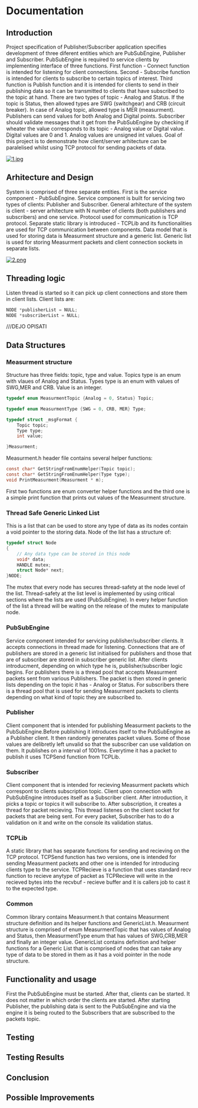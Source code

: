# Documentation

## Introduction
Project specification of Publisher/Subscriber application specifies development of three diferent entities which are PubSubEngine, Publisher and Subscriber. PubSubEngine is required to service clients by implementing interface of three functions. First function - Connect function is intended for listening for client connections. Second - Subscribe function is intended for clients to subscribe to certain topics of interest. Third function is Publish function and it is intended for clients to send in their publishing data so it can be transmitted to clients that have subscribed to the topic at hand. There are two types of topic - Analog and Status. If the topic is Status, then allowed types are SWG (switchgear) and CRB (circuit breaker). In case of Analog topic, allowed type is MER (measurment). Publishers can send values for both Analog and Digital points. Subscriber should validate messages that it get from the PubSubEngine by checking if wheater the value corresponds to its topic - Analog value or Digital value. Digital values are 0 and 1. Analog values are unsigned int values. 
Goal of this project is to demonstrate how client/server arhitecture can be paralelised whilst using TCP protocol for sending packets of data. 

[![1.jpg](https://i.postimg.cc/bNjV04FX/1.jpg)](https://postimg.cc/RqXT4pBG)

## Arhitecture and Design
System is comprised of three separate entities. First is the service component - PubSubEngine. Service component is built for servicing two types of clients: Publisher and Subscriber. General arhitecture of the system is client - server arhitecture with N number of clients (both publishers and subscribers) and one service. Protocol used for communication is TCP protocol. Separate static library is introduced - TCPLib and its functionalities are used for TCP communication between components. Data model that is used for storing data is Measurment structure and a generic list. Generic list is used for storing Measurment packets and client connection sockets in separate lists.

[![2.png](https://i.postimg.cc/3JNXMBqS/2.png)](https://postimg.cc/56cYLwbL)

## Threading logic 
Listen thread is started so it can pick up client connections and store them in client lists. 
Client lists are: 
```c
NODE *publisherList = NULL;
NODE *subscriberList = NULL;
```
///DEJO OPISATI 

## Data Structures
### Measurment structure
Structure has three fields: topic, type and value. Topics type is an enum with vlaues of Analog and Status. Types type is an enum with values of SWG,MER and CRB. Value is an integer. 
```c
typedef enum MeasurmentTopic {Analog = 0, Status} Topic;

typedef enum MeasurmentType {SWG = 0, CRB, MER} Type;

typedef struct _msgFormat {
    Topic topic;
    Type type;
    int value;

}Measurment;
```
Measurment.h header file contains several helper functions:
```c
const char* GetStringFromEnumHelper(Topic topic);
const char* GetStringFromEnumHelper(Type type);
void PrintMeasurment(Measurment * m);
```
First two functions are enum converter helper functions and the third one is a simple print function that prints out values of the Measurment structure.

### Thread Safe Generic Linked List
This is a list that can be used to store any type of data as its nodes contain a void pointer to the storing data.
Node of the list has a structure of:
```c
typedef struct Node
{
    // Any data type can be stored in this node 
    void* data;
    HANDLE mutex;
    struct Node* next;
}NODE;
```
The mutex that every node has secures thread-safety at the node level of the list. Thread-safety at the list level is implemented by using critical sections where the lists are used (PubSubEngine). In every helper function of the list a thread will be waiting on the release of the mutex to manipulate node.

### PubSubEngine
Service component intended for servicing publisher/subscriber clients. It accepts connections in thread made for listening. Connections that are of publishers are stored in a generic list initialised for publishers and those that are of subscriber are stored in subscriber generic list. After clients introducment, depending on which type he is, publisher/subscriber logic begins. For publishers there is a thread pool that accepts Measurment packets sent from various Publishers. The packet is then stored in generic lists depending on the topic it has - Analog or Status. For subscribers there is a thread pool that is used for sending Measurment packets to clients depending on what kind of topic they are subscribed to. 

### Publisher
Client component that is intended for publishing Measurment packets to the PubSubEngine.Before publishing it introduces itself to the PubSubEngine as a Publisher client. It then randomly generates packet values. Some of those values are delibretly left unvalid so that the subscriber can use validation on them. It publishes on a interval of 1001ms. Everytime it has a packet to publish it uses TCPSend function from TCPLib.

### Subscriber
Client component that is intended for recieving Measurment packets which correspont to clients subscription topic. Client upon connection with PubSubEngine introduces itself as a Subscriber client. After introduction, it picks a topic or topics it will subscribe to. After subscription, it creates a thread for packet recieving. This thread listenes on the client socket for packets that are being sent. For every packet, Subscriber has to do a validation on it and write on the console its validation status.

### TCPLib
A static library that has separate functions for sending and recieving on the TCP protocol. TCPSend function has two versions, one is intended for sending Measurment packets and other one is intended for introducing clients type to the service. TCPRecieve is a function that uses standard recv function to recieve anytype of packet as TCPRecieve will write in the recieved bytes into the recvbuf - recieve buffer and it is callers job to cast it to the expected type.

### Common
Common library contains Measurment.h that contains Measurment structure definition and its helper functions and GenericList.h. Measurment structure is comprised of enum MeasurmentTopic that has values of Analog and Status, then MeasurmentType enum that has values of SWG,CRB,MER and finally an integer value. GenericList contains definition and helper functions for a Generic List that is comprised of nodes that can take any type of data to be stored in them as it has a void pointer in the node structure.

## Functionality and usage
First the PubSubEngine must be started. After that, clients can be started. It does not matter in which order the clients are started. After starting Publisher, the publishing data is sent to the PubSubEngine and via the engine it is being routed to the Subscribers that are subscribed to the packets topic.

## Testing

## Testing Results

## Conclusion

## Possible Improvements
